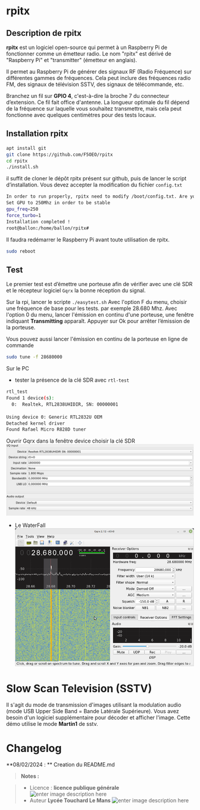 ﻿#  rpitx
## Description de rpitx

**rpitx** est un logiciel open-source qui permet à un Raspberry Pi de fonctionner comme un émetteur radio. Le nom "rpitx" est dérivé de "Raspberry Pi" et "transmitter" (émetteur en anglais).

Il permet au Raspberry Pi de générer des signaux RF (Radio Fréquence) sur différentes gammes de fréquences. Cela peut inclure des fréquences radio FM, des signaux de télévision SSTV, des signaux de télécommande, etc.

Branchez un fil sur **GPIO 4**, c'est-à-dire la broche 7 du connecteur d’extension. Ce fil fait office d'antenne. La longueur optimale du fil dépend de la fréquence sur laquelle vous souhaitez transmettre, mais cela peut fonctionne avec quelques centimètres pour des tests locaux.


## Installation rpitx
```bash
apt install git
git clone https://github.com/F5OEO/rpitx
cd rpitx
./install.sh
```
il suffit de cloner le dépôt rpitx présent sur github, puis de lancer le script d’installation. Vous devez accepter la modification du fichier `config.txt`
 
 ```bash
 In order to run properly, rpitx need to modify /boot/config.txt. Are you sure (y/n) y
Set GPU to 250Mhz in order to be stable
gpu_freq=250
force_turbo=1
Installation completed !
root@ballon:/home/ballon/rpitx#
 ```

Il faudra redémarrer le Raspberry Pi avant toute utilisation de rpitx.
```bash
sudo reboot
```
## Test 
Le premier test  est d’émettre une porteuse afin de vérifier avec une clé SDR et le récepteur logiciel `Gqrx` la bonne réception du signal.

Sur la rpi,  lancer le scripte  `./easytest.sh`
Avec l'option F du menu, choisir une fréquence de base pour les tests.  par exemple 28.680 Mhz.
Avec l'option 0 du menu, lancer l'émission en continu d'une porteuse, une fenêtre indiquant **Transmitting** apparaît. 
Appuyer sur Ok pour arrêter l’émission de la porteuse. 

Vous pouvez aussi lancer l'émission en continu de la porteuse en ligne de commande 
```bash
sudo tune -f 28680000
```

Sur le PC  

 - tester la présence de la clé SDR avec `rtl-test`
```bash
rtl_test
Found 1 device(s):
  0:  Realtek, RTL2838UHIDIR, SN: 00000001

Using device 0: Generic RTL2832U OEM
Detached kernel driver
Found Rafael Micro R828D tuner
```
Ouvrir Gqrx dans la fenêtre device choisir la clé SDR
![le waterfall](/SSTV/rpitx/reglage_device.png ) 

 - Le WaterFall
![le paramétrage de Gqrx](/SSTV/rpitx/Gqrx_water-fall.png ) 

# Slow Scan Television (SSTV)
Il s'agit du mode de transmission d'images utilisant la modulation audio (mode USB Upper Side Band = Bande Latérale Supérieure). Vous avez besoin d'un logiciel supplémentaire pour décoder et afficher l'image. 
Cette démo utilise le mode **Martin1** de sstv.

# Changelog

**08/02/2024 : ** Creation du README.md 

> **Notes :**


> - Licence : **licence publique générale** ![enter image description here](https://img.shields.io/badge/licence-GPL-green.svg)
> - Auteur  **Lycée Touchard Le Mans**
>  ![enter image description here](https://img.shields.io/badge/built-passing-green.svg)
<!-- TOOLBOX 

Génération des badges : https://shields.io/
Génération de ce fichier : https://stackedit.io/editor#


